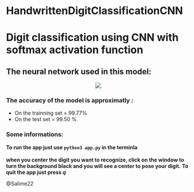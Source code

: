 # HandwrittenDigitClassificationCNN
# Digit classification using CNN with softmax activation function

## The neural network used in this model:
<p align="center">
  <img src="https://github.com/BerqiaMouad/softmax_digit_classification/blob/master/NN_model.png">
</p>

### The accuracy of the model is approximatly :

+ On the trainning set = 99.77%
+ On the test set = 99.50 %

### Some informations:
<b>To run the app just use ```python3 app.py``` in the terminla </b>
<br/><br/>
<b>when you center the digit you want to recognize, click on the window to turn the background black and you will see a center to pose your digit.</b>
<b>To quit the app just press <i>q</i></b>

@Salime22

